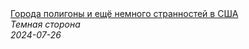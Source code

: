 <!--2024-07-26 16:08:28-->
<div class="yb">
  <a class="nodecor" href="/index.html?tajny/goroda_poligony_i_eshche_nemnogo_strannostej_v_ssha">
    <img class="preview" data-videoid="qR91BfdoNjQ" src="https://i2.ytimg.com/vi/qR91BfdoNjQ/hqdefault.jpg" align="middle" alt="">
  </a>
  <div class="inlbl text">
    <a class="nodecor" href="/index.html?tajny/goroda_poligony_i_eshche_nemnogo_strannostej_v_ssha">Города полигоны и ещё немного странностей в США</a><br>
    <i class="smaller2">Темная сторона</i><br>
    <i class="smaller3">2024-07-26</i>
  </div>
</div>
